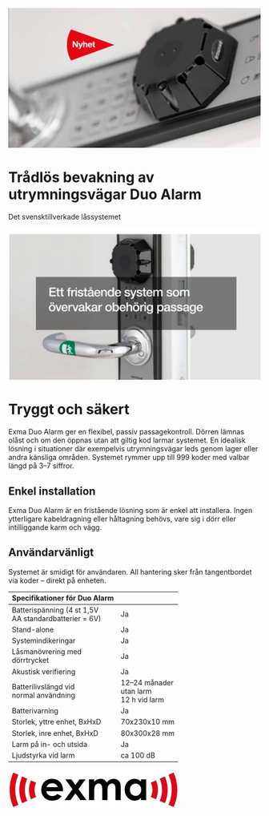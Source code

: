 ![](_page_0_Picture_2.jpeg)

# Trådlös bevakning av utrymningsvägar **Duo Alarm**

Det svensktillverkade låssystemet

![](_page_1_Picture_1.jpeg)

# Tryggt och säkert

Exma Duo Alarm ger en flexibel, passiv passagekontroll. Dörren lämnas olåst och om den öppnas utan att giltig kod larmar systemet. En idealisk lösning i situationer där exempelvis utrymningsvägar leds genom lager eller andra känsliga områden. Systemet rymmer upp till 999 koder med valbar längd på 3–7 siffror.

## Enkel installation

Exma Duo Alarm är en fristående lösning som är enkel att installera. Ingen ytterligare kabeldragning eller håltagning behövs, vare sig i dörr eller intilliggande karm och vägg.

## Användarvänligt

Systemet är smidigt för användaren. All hantering sker från tangentbordet via koder – direkt på enheten.

| Specifikationer för Duo Alarm                            |                                             |
|----------------------------------------------------------|---------------------------------------------|
| Batterispänning (4 st 1,5V<br>AA standardbatterier = 6V) | Ja                                          |
| Stand-alone                                              | Ja                                          |
| Systemindikeringar                                       | Ja                                          |
| Låsmanövrering med<br>dörrtrycket                        | Ja                                          |
| Akustisk verifiering                                     | Ja                                          |
| Batterilivslängd vid<br>normal användning                | 12–24 månader<br>utan larm<br>12 h vid larm |
| Batterivarning                                           | Ja                                          |
| Storlek, yttre enhet, BxHxD                              | 70x230x10 mm                                |
| Storlek, inre enhet, BxHxD                               | 80x300x28 mm                                |
| Larm på in- och utsida                                   | Ja                                          |
| Ljudstyrka vid larm                                      | ca 100 dB                                   |

![](_page_1_Picture_9.jpeg)